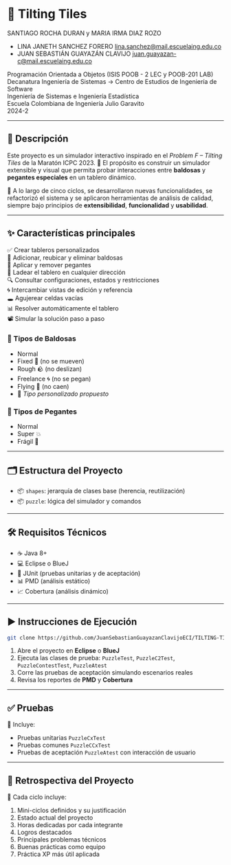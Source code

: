 # 🧩 Tilting Tiles

SANTIAGO ROCHA DURAN y MARIA IRMA DIAZ ROZO
- LINA JANETH SANCHEZ FORERO <lina.sanchez@mail.escuelaing.edu.co>
- JUAN SEBASTIÁN GUAYAZÁN CLAVIJO <juan.guayazan-c@mail.escuelaing.edu.co>

Programación Orientada a Objetos (ISIS POOB - 2 LEC y POOB-201 LAB)   
Decanatura Ingeniería de Sistemas → Centro de Estudios de Ingeniería de Software    
Ingeniería de Sistemas e Ingeniería Estadística    
Escuela Colombiana de Ingeniería Julio Garavito    
2024-2

---

## 🎯 Descripción

Este proyecto es un simulador interactivo inspirado en el *Problem F – Tilting Tiles* de la Maratón ICPC 2023. 🧠 El propósito es construir un simulador extensible y visual que permita probar interacciones entre **baldosas** y **pegantes especiales** en un tablero dinámico.

📌 A lo largo de cinco ciclos, se desarrollaron nuevas funcionalidades, se refactorizó el sistema y se aplicaron herramientas de análisis de calidad, siempre bajo principios de **extensibilidad**, **funcionalidad** y **usabilidad**.

---

## ✨ Características principales

✅ Crear tableros personalizados  
🧱 Adicionar, reubicar y eliminar baldosas  
🧪 Aplicar y remover pegantes  
🎯 Ladear el tablero en cualquier dirección  
🔍 Consultar configuraciones, estados y restricciones  
🌀 Intercambiar vistas de edición y referencia  
🕳️ Agujerear celdas vacías  
📊 Resolver automáticamente el tablero  
📽️ Simular la solución paso a paso

### 🔸 Tipos de Baldosas
- Normal  
- Fixed 🧱 (no se mueven)  
- Rough 🪨 (no deslizan)  
- Freelance 🌀 (no se pegan)  
- Flying 🪽 (no caen)  
- 🔧 *Tipo personalizado propuesto*

### 🔹 Tipos de Pegantes
- Normal  
- Super 💥  
- Frágil 🧊

---

## 🗂️ Estructura del Proyecto

- 📦 `shapes`: jerarquía de clases base (herencia, reutilización)
- 📦 `puzzle`: lógica del simulador y comandos

---

## 🛠️ Requisitos Técnicos

- ☕ Java 8+
- 💻 Eclipse o BlueJ
- 🧪 JUnit (pruebas unitarias y de aceptación)
- 📊 PMD (análisis estático)
- 📈 Cobertura (análisis dinámico)

---

## ▶️ Instrucciones de Ejecución

```bash
git clone https://github.com/JuanSebastianGuayazanClavijoECI/TILTING-TILES-POOB.git
```

1. Abre el proyecto en **Eclipse** o **BlueJ**
2. Ejecuta las clases de prueba: `PuzzleTest`, `PuzzleC2Test`, `PuzzleContestTest`, `PuzzleAtest`
3. Corre las pruebas de aceptación simulando escenarios reales
4. Revisa los reportes de **PMD** y **Cobertura**

---

## ✅ Pruebas

🔬 Incluye:

- Pruebas unitarias `PuzzleCxTest`  
- Pruebas comunes `PuzzleCCxTest`  
- Pruebas de aceptación `PuzzleAtest` con interacción de usuario  

---

## 🔄 Retrospectiva del Proyecto

🧩 Cada ciclo incluye:

1. Mini-ciclos definidos y su justificación  
2. Estado actual del proyecto  
3. Horas dedicadas por cada integrante  
4. Logros destacados  
5. Principales problemas técnicos  
6. Buenas prácticas como equipo  
7. Práctica XP más útil aplicada

